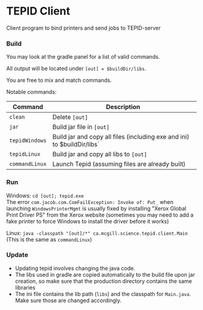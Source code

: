 # TEPID Client

Client program to bind printers and send jobs to TEPID-server

### Build

You may look at the gradle panel for a list of valid commands.

All output will be located under `[out] = $buildDir/libs`.

You are free to mix and match commands.

Notable commands:

| Command | Description |
| --- | --- |
| `clean` | Delete `[out]` |
| `jar` | Build jar file in `[out]` |
| `tepidWindows` | Build jar and copy all files (including exe and ini) to $buildDir/libs` |
| `tepidLinux` | Build jar and copy all libs to `[out]` |
| `commandLinux` | Launch Tepid (assuming files are already built) |

### Run

Windows: `cd [out]; tepid.exe`
<br/>The error `com.jacob.com.ComFailException: Invoke of: Put_` when launching `WindowsPrinterMgmt` is usually fixed by installing "Xerox Global Print Driver PS" from the Xerox website (sometimes you may need to add a fake printer to force Windows to install the driver before it works)

Linux: `java -classpath "[out]/*" ca.mcgill.science.tepid.client.Main`
<br/>(This is the same as `commandLinux`)

### Update

* Updating tepid involves changing the java code.
* The libs used in gradle are copied automatically to the build file upon jar creation, 
so make sure that the production directory contains the same libraries
* The ini file contains the lib path (`libs`) and the classpath for `Main.java`. 
Make sure those are changed accordingly.
